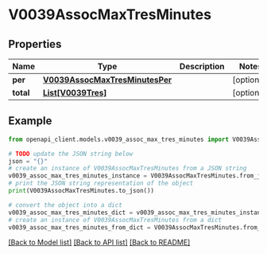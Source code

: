 # V0039AssocMaxTresMinutes


## Properties

Name | Type | Description | Notes
------------ | ------------- | ------------- | -------------
**per** | [**V0039AssocMaxTresMinutesPer**](V0039AssocMaxTresMinutesPer.md) |  | [optional] 
**total** | [**List[V0039Tres]**](V0039Tres.md) |  | [optional] 

## Example

```python
from openapi_client.models.v0039_assoc_max_tres_minutes import V0039AssocMaxTresMinutes

# TODO update the JSON string below
json = "{}"
# create an instance of V0039AssocMaxTresMinutes from a JSON string
v0039_assoc_max_tres_minutes_instance = V0039AssocMaxTresMinutes.from_json(json)
# print the JSON string representation of the object
print(V0039AssocMaxTresMinutes.to_json())

# convert the object into a dict
v0039_assoc_max_tres_minutes_dict = v0039_assoc_max_tres_minutes_instance.to_dict()
# create an instance of V0039AssocMaxTresMinutes from a dict
v0039_assoc_max_tres_minutes_from_dict = V0039AssocMaxTresMinutes.from_dict(v0039_assoc_max_tres_minutes_dict)
```
[[Back to Model list]](../README.md#documentation-for-models) [[Back to API list]](../README.md#documentation-for-api-endpoints) [[Back to README]](../README.md)


